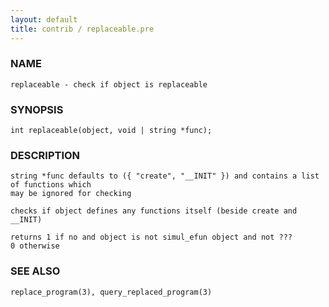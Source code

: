 ```yaml
---
layout: default
title: contrib / replaceable.pre
---
```


### NAME

    replaceable - check if object is replaceable

### SYNOPSIS

    int replaceable(object, void | string *func);

### DESCRIPTION

    string *func defaults to ({ "create", "__INIT" }) and contains a list of functions which
    may be ignored for checking

    checks if object defines any functions itself (beside create and __INIT)

    returns 1 if no and object is not simul_efun object and not ???
    0 otherwise

### SEE ALSO

    replace_program(3), query_replaced_program(3)

